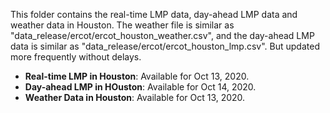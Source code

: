 This folder contains the real-time LMP data, day-ahead LMP data and weather data in Houston. The weather file is similar as "data_release/ercot/ercot_houston_weather.csv", and the day-ahead LMP data is similar as "data_release/ercot/ercot_houston_lmp.csv". But updated more frequently without delays.

- **Real-time LMP in Houston**: Available for Oct 13, 2020.
- **Day-ahead LMP in HOuston**: Available for Oct 14, 2020.
- **Weather Data in Houston**: Available for Oct 13, 2020.